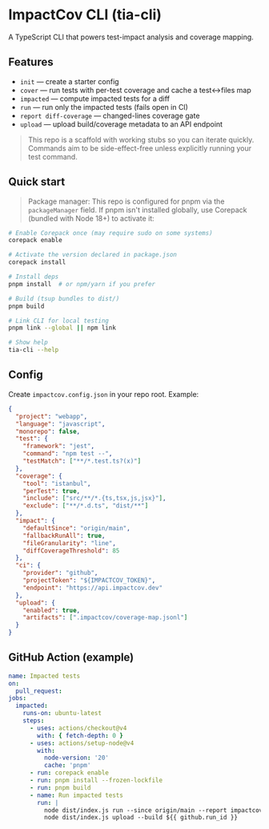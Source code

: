 # ImpactCov CLI (tia-cli)

A TypeScript CLI that powers test-impact analysis and coverage mapping.

## Features

- `init` — create a starter config
- `cover` — run tests with per-test coverage and cache a test↔files map
- `impacted` — compute impacted tests for a diff
- `run` — run only the impacted tests (fails open in CI)
- `report diff-coverage` — changed-lines coverage gate
- `upload` — upload build/coverage metadata to an API endpoint

> This repo is a scaffold with working stubs so you can iterate quickly.
> Commands aim to be side-effect-free unless explicitly running your test command.

## Quick start

> Package manager: This repo is configured for pnpm via the `packageManager` field. If pnpm isn't installed globally, use Corepack (bundled with Node 18+) to activate it:

```bash
# Enable Corepack once (may require sudo on some systems)
corepack enable

# Activate the version declared in package.json
corepack install
```

```bash
# Install deps
pnpm install  # or npm/yarn if you prefer

# Build (tsup bundles to dist/)
pnpm build

# Link CLI for local testing
pnpm link --global || npm link

# Show help
tia-cli --help
```

## Config

Create `impactcov.config.json` in your repo root. Example:

```json
{
  "project": "webapp",
  "language": "javascript",
  "monorepo": false,
  "test": {
    "framework": "jest",
    "command": "npm test --",
    "testMatch": ["**/*.test.ts?(x)"]
  },
  "coverage": {
    "tool": "istanbul",
    "perTest": true,
    "include": ["src/**/*.{ts,tsx,js,jsx}"],
    "exclude": ["**/*.d.ts", "dist/**"]
  },
  "impact": {
    "defaultSince": "origin/main",
    "fallbackRunAll": true,
    "fileGranularity": "line",
    "diffCoverageThreshold": 85
  },
  "ci": {
    "provider": "github",
    "projectToken": "${IMPACTCOV_TOKEN}",
    "endpoint": "https://api.impactcov.dev"
  },
  "upload": {
    "enabled": true,
    "artifacts": [".impactcov/coverage-map.jsonl"]
  }
}
```

## GitHub Action (example)

```yaml
name: Impacted tests
on:
  pull_request:
jobs:
  impacted:
    runs-on: ubuntu-latest
    steps:
      - uses: actions/checkout@v4
        with: { fetch-depth: 0 }
      - uses: actions/setup-node@v4
        with:
          node-version: '20'
          cache: 'pnpm'
      - run: corepack enable
      - run: pnpm install --frozen-lockfile
      - run: pnpm build
      - name: Run impacted tests
        run: |
          node dist/index.js run --since origin/main --report impactcov.json || true
          node dist/index.js upload --build ${{ github.run_id }}
```
